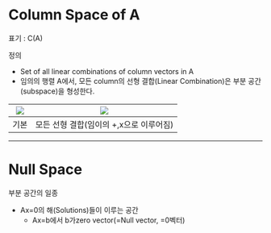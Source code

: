 # Column Space of A 

표기 : C(A)

정의
- Set of all linear combinations of column vectors in A
- 임의의 행렬 A에서, 모든 column의 선형 결합(Linear Combination)은 부분 공간(subspace)을 형성한다. 




|![](http://cfile21.uf.tistory.com/image/26736144585E8B0A142287)|![](http://cfile28.uf.tistory.com/image/274ECC36585E93B61062DA)|
|-|-|
|기본|모든 선형 결합(임이의 +,x으로 이루어짐)

---

# Null Space 

부분 공간의 일종 
- Ax=0의 해(Solutions)들이 이루는 공간
    - Ax=b에서 b가zero vector(=Null vector, =0벡터)
